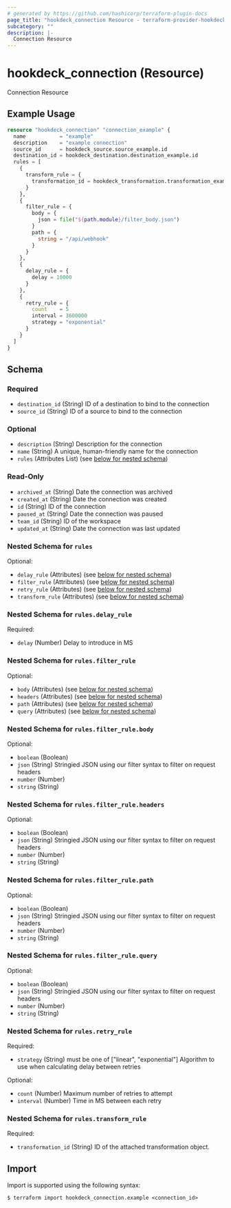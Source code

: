 ```yaml
---
# generated by https://github.com/hashicorp/terraform-plugin-docs
page_title: "hookdeck_connection Resource - terraform-provider-hookdeck"
subcategory: ""
description: |-
  Connection Resource
---
```


# hookdeck_connection (Resource)

Connection Resource

## Example Usage

```terraform
resource "hookdeck_connection" "connection_example" {
  name           = "example"
  description    = "example connection"
  source_id      = hookdeck_source.source_example.id
  destination_id = hookdeck_destination.destination_example.id
  rules = [
    {
      transform_rule = {
        transformation_id = hookdeck_transformation.transformation_example.id
      }
    },
    {
      filter_rule = {
        body = {
          json = file("${path.module}/filter_body.json")
        }
        path = {
          string = "/api/webhook"
        }
      }
    },
    {
      delay_rule = {
        delay = 10000
      }
    },
    {
      retry_rule = {
        count    = 5
        interval = 3600000
        strategy = "exponential"
      }
    }
  ]
}
```

<!-- schema generated by tfplugindocs -->
## Schema

### Required

- `destination_id` (String) ID of a destination to bind to the connection
- `source_id` (String) ID of a source to bind to the connection

### Optional

- `description` (String) Description for the connection
- `name` (String) A unique, human-friendly name for the connection
- `rules` (Attributes List) (see [below for nested schema](#nestedatt--rules))

### Read-Only

- `archived_at` (String) Date the connection was archived
- `created_at` (String) Date the connection was created
- `id` (String) ID of the connection
- `paused_at` (String) Date the connection was paused
- `team_id` (String) ID of the workspace
- `updated_at` (String) Date the connection was last updated

<a id="nestedatt--rules"></a>
### Nested Schema for `rules`

Optional:

- `delay_rule` (Attributes) (see [below for nested schema](#nestedatt--rules--delay_rule))
- `filter_rule` (Attributes) (see [below for nested schema](#nestedatt--rules--filter_rule))
- `retry_rule` (Attributes) (see [below for nested schema](#nestedatt--rules--retry_rule))
- `transform_rule` (Attributes) (see [below for nested schema](#nestedatt--rules--transform_rule))

<a id="nestedatt--rules--delay_rule"></a>
### Nested Schema for `rules.delay_rule`

Required:

- `delay` (Number) Delay to introduce in MS


<a id="nestedatt--rules--filter_rule"></a>
### Nested Schema for `rules.filter_rule`

Optional:

- `body` (Attributes) (see [below for nested schema](#nestedatt--rules--filter_rule--body))
- `headers` (Attributes) (see [below for nested schema](#nestedatt--rules--filter_rule--headers))
- `path` (Attributes) (see [below for nested schema](#nestedatt--rules--filter_rule--path))
- `query` (Attributes) (see [below for nested schema](#nestedatt--rules--filter_rule--query))

<a id="nestedatt--rules--filter_rule--body"></a>
### Nested Schema for `rules.filter_rule.body`

Optional:

- `boolean` (Boolean)
- `json` (String) Stringied JSON using our filter syntax to filter on request headers
- `number` (Number)
- `string` (String)


<a id="nestedatt--rules--filter_rule--headers"></a>
### Nested Schema for `rules.filter_rule.headers`

Optional:

- `boolean` (Boolean)
- `json` (String) Stringied JSON using our filter syntax to filter on request headers
- `number` (Number)
- `string` (String)


<a id="nestedatt--rules--filter_rule--path"></a>
### Nested Schema for `rules.filter_rule.path`

Optional:

- `boolean` (Boolean)
- `json` (String) Stringied JSON using our filter syntax to filter on request headers
- `number` (Number)
- `string` (String)


<a id="nestedatt--rules--filter_rule--query"></a>
### Nested Schema for `rules.filter_rule.query`

Optional:

- `boolean` (Boolean)
- `json` (String) Stringied JSON using our filter syntax to filter on request headers
- `number` (Number)
- `string` (String)



<a id="nestedatt--rules--retry_rule"></a>
### Nested Schema for `rules.retry_rule`

Required:

- `strategy` (String) must be one of ["linear", "exponential"]
Algorithm to use when calculating delay between retries

Optional:

- `count` (Number) Maximum number of retries to attempt
- `interval` (Number) Time in MS between each retry


<a id="nestedatt--rules--transform_rule"></a>
### Nested Schema for `rules.transform_rule`

Required:

- `transformation_id` (String) ID of the attached transformation object.

## Import

Import is supported using the following syntax:

```shell
$ terraform import hookdeck_connection.example <connection_id>
```
